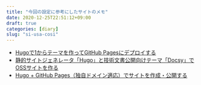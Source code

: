 ```yaml
---
title: "今回の設定に参考にしたサイトのメモ"
date: 2020-12-25T22:51:12+09:00
draft: true
categories: [diary]
slug: "si-usa-cosi"
---
```


* [Hugoで1からテーマを作ってGitHub Pagesにデプロイする](https://www.membersedge.co.jp/blog/create-hugo-theme-and-deploy-to-github-pages/)
* [静的サイトジェネレータ「Hugo」と技術文書公開向けテーマ「Docsy」でOSSサイトを作る](https://knowledge.sakura.ad.jp/22908/)
* [Hugo + GitHub Pages（独自ドメイン適応）でサイトを作成・公開する](https://qiita.com/ysdyt/items/a581277dd1312a0e83c3)
